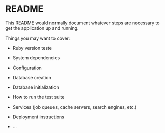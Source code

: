 # README

This README would normally document whatever steps are necessary to get the
application up and running.

Things you may want to cover:

* Ruby version teste

* System dependencies

* Configuration

* Database creation

* Database initialization

* How to run the test suite

* Services (job queues, cache servers, search engines, etc.)

* Deployment instructions

* ...
